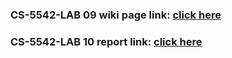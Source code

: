 ### CS-5542-LAB 09 wiki page link: [click here](https://github.com/liuyunl777/CS-5542-LAB/blob/master/Lab%2009/documentation/lab9%20reprot.pdf)
### CS-5542-LAB 10 report link: [click here](https://github.com/liuyunl777/CS-5542-LAB/blob/master/Lab%2010/documentation/lab%2010%20report.pdf)
